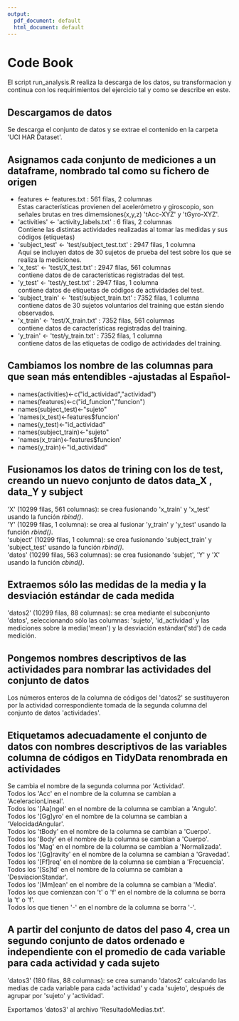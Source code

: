 ```yaml
---
output:
  pdf_document: default
  html_document: default
---
```

# Code Book
El script run_analysis.R realiza la descarga de los datos, su transformacion y continua con los requirimientos
del ejercicio tal y como se describe en este.


## Descargamos de datos
Se descarga el conjunto de datos y se extrae el contenido en la carpeta 'UCI HAR Dataset'.


## Asignamos cada conjunto de mediciones a un dataframe, nombrado tal como su fichero de origen
* features <- features.txt : 561 filas, 2 columnas  
Estas características provienen del acelerómetro y giroscopio, son señales brutas en tres dimemsiones(x,y,z) 'tAcc-XYZ' y 'tGyro-XYZ'.
* 'activities' <- 'activity_labels.txt' : 6 filas, 2 columnas  
Contiene las distintas actividades realizadas al tomar las medidas y sus códigos (etiquetas)
* 'subject_test' <- 'test/subject_test.txt' : 2947 filas, 1 columna  
Aquí se incluyen datos de 30 sujetos de prueba del test sobre los que se realiza la mediciones.
* 'x_test' <- 'test/X_test.txt' : 2947 filas, 561 columnas  
contiene datos de de características registradas del test.
* 'y_test' <- 'test/y_test.txt' : 2947 filas, 1 columna  
contiene datos de  etiquetas de códigos de actividades del test.
* 'subject_train' <- 'test/subject_train.txt' : 7352 filas, 1 columna  
contiene datos de 30 sujetos voluntarios del training que están siendo observados.
* 'x_train' <- 'test/X_train.txt' : 7352 filas, 561 columnas  
contiene datos de características registradas del training.
* 'y_train' <- 'test/y_train.txt' : 7352 filas, 1 columna  
contiene datos de las etiquetas de codigo de actividades del training.


## Cambiamos los nombre de las columnas para que sean más entendibles -ajustadas al Español-
* names(activities)<-c("id_actividad","actividad")  
* names(features)<-c("id_funcion","funcion")  
* names(subject_test)<-"sujeto"  
* 'names(x_test)<-features$funcion'  
* names(y_test)<-"id_actividad"  
* names(subject_train)<-"sujeto"  
* 'names(x_train)<-features$funcion'  
* names(y_train)<-"id_actividad"  

## Fusionamos los datos de trining con los de test, creando un nuevo conjunto de datos data_X , data_Y y subject
'X' (10299 filas, 561 columnas): se crea fusionando 'x_train' y 'x_test' usando la función *rbind()*.  
'Y' (10299 filas, 1 columna): se crea al fusionar 'y_train' y 'y_test' usando la función *rbind()*.  
'subject' (10299 filas, 1 columna): se crea fusionando 'subject_train' y 'subject_test' usando la función *rbind()*.  
'datos' (10299 filas, 563 columnas): se crea fusionando  'subjet', 'Y' y 'X' usando la función *cbind()*.  


## Extraemos sólo las medidas de la media y la desviación estándar de cada medida
'datos2' (10299 filas, 88 columnas): se crea mediante el subconjunto 'datos', seleccionando sólo las columnas: 'sujeto', 'id_actividad' y las mediciones sobre la media('mean') y la desviación estándar('std') de cada medición.  


## Pongemos nombres descriptivos de las actividades para nombrar las actividades del conjunto de datos
Los números enteros de la columna de códigos del 'datos2' se sustituyeron por la actividad correspondiente tomada de la segunda columna del conjunto de datos 'actividades'.  


## Etiquetamos adecuadamente el conjunto de datos con nombres descriptivos de las variables columna de códigos en TidyData renombrada en actividades
Se cambia el nombre de la segunda columna por 'Actividad'.  
Todos los 'Acc' en el nombre de la columna se cambian a 'AceleracionLineal'.  
Todos los '[Aa]ngel' en el nombre de la columna se cambian a 'Angulo'.    
Todos los '[Gg]yro' en el nombre de la columna se cambian a 'VelocidadAngular'.  
Todos los 'tBody' en el nombre de la columna se cambian a 'Cuerpo'.  
Todos los 'Body' en el nombre de la columna se cambian a 'Cuerpo'.  
Todos los 'Mag' en el nombre de la columna se cambian a 'Normalizada'.  
Todos los '[Gg]ravity' en el nombre de la columna se cambian a 'Gravedad'.  
Todos los '[Ff]req' en el nombre de la columna se cambian a 'Frecuencia'.  
Todos los '[Ss]td' en el nombre de la columna se cambian a 'DesviacionStandar'.  
Todos los '[Mm]ean' en el nombre de la columna se cambian a 'Media'.  
Todos los que comienzan con 't' o 'f' en el nombre de la columna se borra la 't' o 'f'.  
Todos los que tienen '-' en el nombre de la columna se borra '-'.  


## A partir del conjunto de datos del paso 4, crea un segundo conjunto de datos ordenado e independiente con el promedio de cada variable para cada actividad y cada sujeto
'datos3' (180 filas, 88 columnas): se crea sumando 'datos2' calculando las medias de cada variable para cada 'actividad' y cada 'sujeto', después de agrupar por 'sujeto' y 'actividad'.  
  
Exportamos  'datos3' al archivo 'ResultadoMedias.txt'.  

